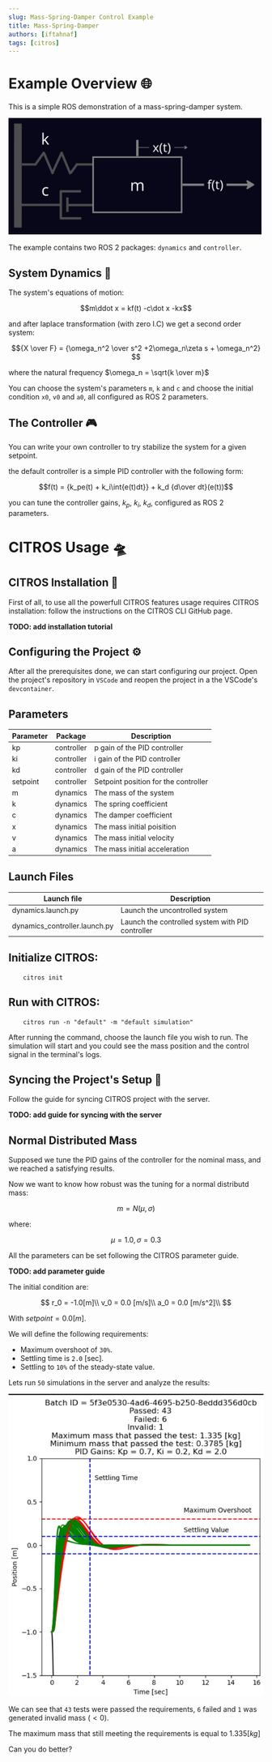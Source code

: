 ```yaml
---
slug: Mass-Spring-Damper Control Example
title: Mass-Spring-Damper
authors: [iftahnaf]
tags: [citros]
---
```


# Example Overview 🌐

This is a simple ROS demonstration of a mass-spring-damper system.

<img src="img/system.jpeg" alt="drawing" width="500"/>

The example contains two ROS 2 packages: `dynamics` and `controller`.

## System Dynamics 🏁

The system's equations of motion:

$$m\ddot x =  kf(t) -c\dot x -kx$$

and after laplace transformation (with zero I.C) we get a second order system:

$${X \over F} = {\omega_n^2 \over s^2 +2\omega_n\zeta s + \omega_n^2} $$

where the natural frequency $\omega_n = \sqrt{k \over m}$

You can choose the system's parameters `m`, `k` and `c` and choose the initial condition `x0`, `v0` and `a0`, all configured as ROS 2 parameters.

## The Controller 🎮

You can write your own controller to try stabilize the system for a given setpoint.

the default controller is a simple PID controller with the following form:

$$f(t) = {k_pe(t) + k_i\int{e(t)dt}} + k_d {d\over dt}(e(t))$$

you can tune the controller gains, $k_p$, $k_i$, $k_d$, configured as ROS 2 parameters.

# CITROS Usage 🛸

## CITROS Installation 🛫
First of all, to use all the powerfull CITROS features usage requires CITROS installation: follow the instructions on the CITROS CLI GitHub page. 

**TODO: add installation tutorial**

## Configuring the Project ⚙️

After all the prerequisites done, we can start configuring our project. Open the project's repository in `VSCode` and reopen the project in a the VSCode's `devcontainer`.

## Parameters

| Parameter | Package | Description
| --------|  --------|  --------|
|kp | controller | p gain of the PID controller
|ki | controller | i gain of the PID controller
|kd | controller | d gain of the PID controller
|setpoint | controller | Setpoint position for the controller
|m | dynamics | The mass of the system
|k | dynamics | The spring coefficient
|c | dynamics | The damper coefficient
|x | dynamics | The mass initial poisition
|v | dynamics | The mass initial velocity
|a | dynamics | The mass initial acceleration

## Launch Files

|Launch file| Description
| --------|  --------|
|dynamics.launch.py | Launch the uncontrolled system
|dynamics_controller.launch.py | Launch the controlled system with PID controller

## Initialize CITROS:

        citros init

## Run with CITROS:

        citros run -n "default" -m "default simulation"

After running the command, choose the launch file you wish to run. The simulation will start and you could see the mass position and the control signal in the terminal's logs.

## Syncing the Project's Setup 📡

Follow the guide for syncing CITROS project with the server.

**TODO: add guide for syncing with the server**

## Normal Distributed Mass

Supposed we tune the PID gains of the controller for the nominal mass, and we reached a satisfying results.

Now we want to know how robust was the tuning for a normal distributd mass:

$$ m = N(\mu, \sigma)$$

where:

$$ \mu = 1.0,    
\sigma = 0.3 $$

All the parameters can be set following the CITROS parameter guide.

**TODO: add parameter guide**

The initial condition are:

$$
r_0 = -1.0[m]\\
v_0 = 0.0 [m/s]\\
a_0 = 0.0 [m/s^2]\\
$$

With $setpoint = 0.0 [m]$.

We will define the following requirements:

* Maximum overshoot of `30%`.
* Settling time is `2.0` [sec].
* Settling to `10%` of the steady-state value.

Lets run `50` simulations in the server and analyze the results:

![img](img/analysis.jpeg)


We can see that `43` tests were passed the requirements, `6` failed and `1` was generated invalid mass $(<0)$.

The maximum mass that still meeting the requirements is equal to $1.335 [kg]$


Can you do better?